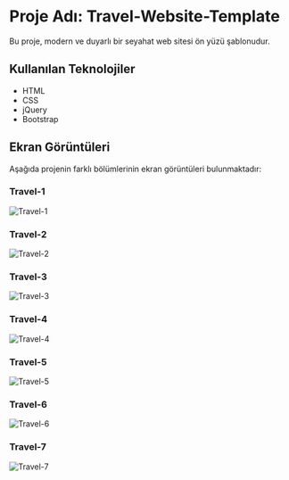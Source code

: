 # Proje Adı: Travel-Website-Template

Bu proje, modern ve duyarlı bir seyahat web sitesi ön yüzü şablonudur.

## Kullanılan Teknolojiler

* HTML
* CSS
* jQuery
* Bootstrap

## Ekran Görüntüleri

Aşağıda projenin farklı bölümlerinin ekran görüntüleri bulunmaktadır:

### Travel-1
![Travel-1](./screenshots/Travel-1.png)

### Travel-2
![Travel-2](./screenshots/Travel-2.png)

### Travel-3
![Travel-3](./screenshots/Travel-3.png)

### Travel-4
![Travel-4](./screenshots/Travel-4.png)

### Travel-5
![Travel-5](./screenshots/Travel-5.png)

### Travel-6
![Travel-6](./screenshots/Travel-6.png)

### Travel-7
![Travel-7](./screenshots/Travel-7.png)